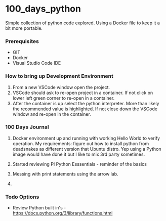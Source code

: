 # 100_days_python

Simple collection of python code explored.  Using a Docker file to keep it a bit more portable.

### Prerequisites

* GIT
* Docker
* Visual Studio Code IDE

### How to bring up Development Environment

1. From a new VSCode window open the project.
2. VSCode should ask to re-open project in a container.  If not click on lower left green corner to re-open in a container.
3. After the container is up select the python interpreter.  More than likely the recommended value is highlighted.  If not close down the VSCode window and re-open in the container.

### 100 Days Journal

1. Docker environment up and running with working Hello World to verify operation.  My requirements: figure out how to install python from deadsnakes as different version that Ubuntu distro.  Yep using a Python image would have done it but I like to mix 3rd party sometimes.

2. Started reviewing PI Python Esssentials - reminder of the basics

3. Messing with print statements using the arrow lab.

4. 


### Todo Options

* Review Python built in's - https://docs.python.org/3/library/functions.html